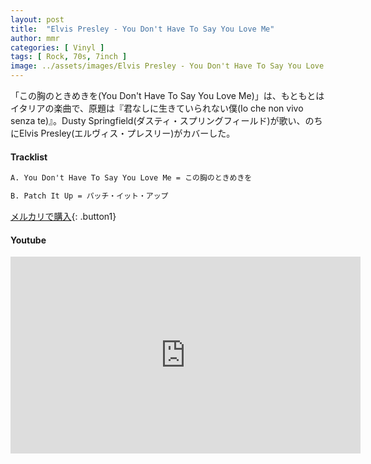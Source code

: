 ```yaml
---
layout: post
title:  "Elvis Presley - You Don't Have To Say You Love Me"
author: mmr
categories: [ Vinyl ]
tags: [ Rock, 70s, 7inch ]
image: ../assets/images/Elvis Presley - You Don't Have To Say You Love Me.jpg
---
```


「この胸のときめきを(You Don't Have To Say You Love Me)」は、もともとはイタリアの楽曲で、原題は『君なしに生きていられない僕(Io che non vivo senza te)』。Dusty Springfield(ダスティ・スプリングフィールド)が歌い、のちにElvis Presley(エルヴィス・プレスリー)がカバーした。

#### Tracklist
```md
A. You Don't Have To Say You Love Me = この胸のときめきを

B. Patch It Up = パッチ・イット・アップ
```

[メルカリで購入](https://jp.mercari.com/item/m43225191796?afid=6142608987){: .button1}

#### Youtube
<iframe width="560" height="315" src="https://www.youtube.com/embed/U914MUX1uoc?si=pA_0vOi3bXpzqNPc" title="YouTube video player" frameborder="0" allow="accelerometer; autoplay; clipboard-write; encrypted-media; gyroscope; picture-in-picture; web-share" referrerpolicy="strict-origin-when-cross-origin" allowfullscreen></iframe>